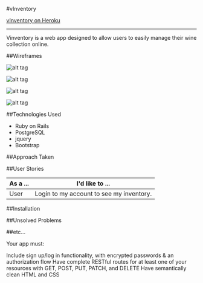 #vInventory

[vInventory on Heroku](https://vinventory.herokuapp.com)

---

Vinventory is a web app designed to allow users to easily manage their wine collection online.


##Wireframes

![alt tag](http://imgur.com/IpmJfVz.png)

![alt tag](http://i.imgur.com/ibTmFLu.png)

![alt tag](http://imgur.com/IQSB9UI.png)

![alt tag](http://imgur.com/xuwtFAn.png)

##Technologies Used
- Ruby on Rails
- PostgreSQL
- jquery
- Bootstrap

##Approach Taken


##User Stories

| As a ... | I'd like to ... |
| ---------|-----------------|
|User|Login to my account to see my inventory.|

##Installation


##Unsolved Problems


##etc...

Your app must:

Include sign up/log in functionality, with encrypted passwords & an authorization flow
Have complete RESTful routes for at least one of your resources with GET, POST, PUT, PATCH, and DELETE
Have semantically clean HTML and CSS
